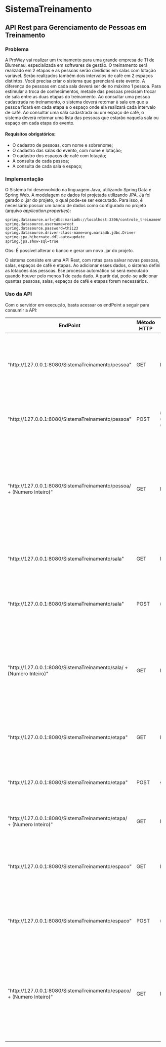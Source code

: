 # SistemaTreinamento

## API Rest para Gerenciamento de Pessoas em Treinamento

### Problema

A ProWay vai realizar um treinamento para uma grande empresa de TI de Blumenau, especializada em softwares de gestão. O treinamento será realizado em 2 etapas e as pessoas serão divididas em salas com lotação variável. Serão realizados também dois intervalos de café em 2 espaços distintos. Você precisa criar o sistema que gerenciará este evento.
A diferença de pessoas em cada sala deverá ser de no máximo 1 pessoa. Para estimular a troca de conhecimentos, metade das pessoas precisam trocar de sala entre as duas etapas do treinamento.
Ao consultar uma pessoa cadastrada no treinamento, o sistema deverá retornar à sala em que a pessoa ficará em cada etapa e o espaço onde ela realizará cada intervalo de café.
Ao consultar uma sala cadastrada ou um espaço de café, o sistema deverá retornar uma lista das pessoas que estarão naquela sala ou espaço em cada etapa do evento.

#### Requisitos obrigatórios:

* O cadastro de pessoas, com nome e sobrenome;
* O cadastro das salas do evento, com nome e lotação;
* O cadastro dos espaços de café com lotação;
* A consulta de cada pessoa;
* A consulta de cada sala e espaço;

### Implementação

O Sistema foi desenvolvido na linguagem Java, utilizando Spring Data e Spring Web. A modelagem de dados foi projetada utilizando JPA. Já foi gerado o .jar do projeto, o qual pode-se ser executado. Para isso, é necessário possuir um banco de dados como configurado no projeto (arquivo *application.properties*):

```
spring.datasource.url=jdbc:mariadb://localhost:3306/controle_treinamento
spring.datasource.username=root
spring.datasource.password=thi123
spring.datasource.driver-class-name=org.mariadb.jdbc.Driver
spring.jpa.hibernate.ddl-auto=update
spring.jpa.show-sql=true
```
Obs: É possível alterar o banco e gerar um novo .jar do projeto.

O sistema consiste em uma API Rest, com rotas para salvar novas pessoas, salas, espaços de café e etapas. Ao adicionar esses dados, o sistema defini as lotações das pessoas. Ese processo automático só será executado quando houver pelo menos 1 de cada dado. A partir daí, pode-se adicionar quantas pessoas, salas, espaços de café e etapas forem necessários.

### Uso da API

Com o servidor em execução, basta acessar os endPoint a seguir para consumir a API:

<table>
	<thead>
		<th>EndPoint</th>
		<th>Método HTTP</th>
		<th>Formato JSON para envio</th>
		<th>Resultado</th>
	</thead>
	<tbody>
		<tr>
			<td>"http://127.0.0.1:8080/SistemaTreinamento/pessoa"</td>
			<td>GET</td>
			<td>Não há</td>
			<td>Retornará uma lista de pessoas salvas, mostrando apenas seu nome e sobrenome</td>
		</tr>
		<tr>
			<td>"http://127.0.0.1:8080/SistemaTreinamento/pessoa"</td>
			<td>POST</td>
			<td>{"nome":"(Texto)","sobrenome":"(Texto)"}</td>
			<td>Salvará uma nova pessoa e retornará seus dados salvos</td>
		</tr>
		<tr>
			<td>"http://127.0.0.1:8080/SistemaTreinamento/pessoa/ + (Numero Inteiro)"</td>
			<td>GET</td>
			<td>Não há</td>
			<td>Retornará uma pessoa salva, mostrando seu nome, sobrenome e uma lista contendo a sala e o espaço de café que estará em cada etapa salva</td>
		</tr>
		<tr>
			<td>"http://127.0.0.1:8080/SistemaTreinamento/sala"</td>
			<td>GET</td>
			<td>Não há</td>
			<td>Retornará uma lista de salas salvas, mostrando apenas seu nome</td>
		</tr>
		<tr>
			<td>"http://127.0.0.1:8080/SistemaTreinamento/sala"</td>
			<td>POST</td>
			<td>{"nome":"(Texto)"}</td>
			<td>Salvará uma nova sala e retornará seus dados salvos</td>
		</tr>
		<tr>
			<td>"http://127.0.0.1:8080/SistemaTreinamento/sala/ + (Numero Inteiro)"</td>
			<td>GET</td>
			<td>Não há</td>
			<td>Retornará uma sala salva, mostrando seu nome e uma lista contendo as pessoas que estarão presentes em cada etapa salva</td>
		</tr>
		<tr>
			<td>"http://127.0.0.1:8080/SistemaTreinamento/etapa"</td>
			<td>GET</td>
			<td>Não há</td>
			<td>Retornará uma lista de etapas salvas, mostrando apenas seu nome</td>
		</tr>
		<tr>
			<td>"http://127.0.0.1:8080/SistemaTreinamento/etapa"</td>
			<td>POST</td>
			<td>{"nome":"(Texto)"}</td>
			<td>Salvará uma nova etapa e retornará seus dados salvos</td>
		</tr>
		<tr>
			<td>"http://127.0.0.1:8080/SistemaTreinamento/etapa/ + (Numero Inteiro)"</td>
			<td>GET</td>
			<td>Não há</td>
			<td>Retornará uma etapa salva, mostrando seu nome</td>
		</tr>
		<tr>
			<td>"http://127.0.0.1:8080/SistemaTreinamento/espaco"</td>
			<td>GET</td>
			<td>Não há</td>
			<td>Retornará uma lista de espaços de café salvos, mostrando apenas seu nome</td>
		</tr>
		<tr>
			<td>"http://127.0.0.1:8080/SistemaTreinamento/espaco"</td>
			<td>POST</td>
			<td>{"nome":"(Texto)"}</td>
			<td>Salvará um novo espaço de café e retornará seus dados salvos</td>
		</tr>
		<tr>
			<td>"http://127.0.0.1:8080/SistemaTreinamento/espaco/ + (Numero Inteiro)"</td>
			<td>GET</td>
			<td>Não há</td>
			<td>Retornará um espaço de café salvo, mostrando seu nome e uma lista contendo as pessoas que estarão presentes em cada etapa salva</td>
		</tr>
	</tbody>
</table>
